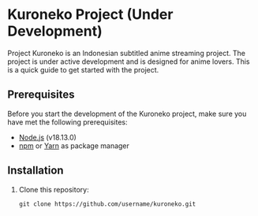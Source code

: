 # Kuroneko Project (Under Development)

Project Kuroneko is an Indonesian subtitled anime streaming project. The project is under active development and is designed for anime lovers. This is a quick guide to get started with the project.

## Prerequisites

Before you start the development of the Kuroneko project, make sure you have met the following prerequisites:

- [Node.js](https://nodejs.org/) (v18.13.0)
- [npm](https://www.npmjs.com/) or [Yarn](https://yarnpkg.com/) as package manager

## Installation

1. Clone this repository:

   ```
   git clone https://github.com/username/kuroneko.git
   ```
